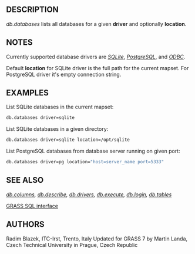 ## DESCRIPTION

*db.databases* lists all databases for a given **driver** and optionally
**location**.

## NOTES

Currently supported database drivers are *[SQLite](grass-sqlite.md)*,
*[PostgreSQL](grass-pg.md)*, and *[ODBC](grass-odbc.md)*.

Default **location** for SQLite driver is the full path for the current
mapset. For PostgreSQL driver it's empty connection string.

## EXAMPLES

List SQLite databases in the current mapset:

```bash
db.databases driver=sqlite
```

List SQLite databases in a given directory:

```bash
db.databases driver=sqlite location=/opt/sqlite
```

List PostgreSQL databases from database server running on given port:

```bash
db.databases driver=pg location="host=server_name port=5333"
```

## SEE ALSO

*[db.columns](db.columns.md), [db.describe](db.describe.md),
[db.drivers](db.drivers.md), [db.execute](db.execute.md),
[db.login](db.login.md), [db.tables](db.tables.md)*

[GRASS SQL interface](sql.md)

## AUTHORS

Radim Blazek, ITC-Irst, Trento, Italy
Updated for GRASS 7 by Martin Landa, Czech Technical University in
Prague, Czech Republic
